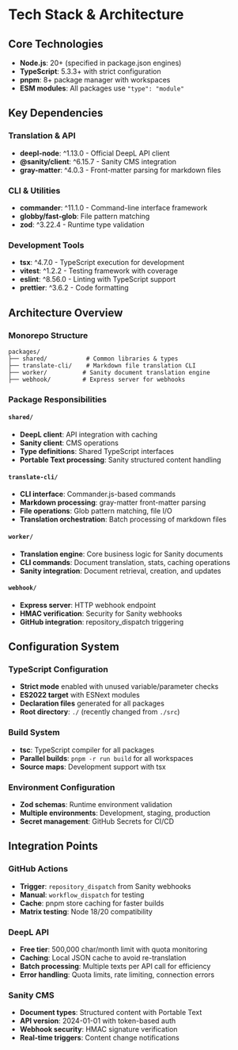 # Tech Stack & Architecture

## Core Technologies
- **Node.js**: 20+ (specified in package.json engines)
- **TypeScript**: 5.3.3+ with strict configuration
- **pnpm**: 8+ package manager with workspaces
- **ESM modules**: All packages use `"type": "module"`

## Key Dependencies

### Translation & API
- **deepl-node**: ^1.13.0 - Official DeepL API client
- **@sanity/client**: ^6.15.7 - Sanity CMS integration
- **gray-matter**: ^4.0.3 - Front-matter parsing for markdown files

### CLI & Utilities  
- **commander**: ^11.1.0 - Command-line interface framework
- **globby/fast-glob**: File pattern matching
- **zod**: ^3.22.4 - Runtime type validation

### Development Tools
- **tsx**: ^4.7.0 - TypeScript execution for development
- **vitest**: ^1.2.2 - Testing framework with coverage
- **eslint**: ^8.56.0 - Linting with TypeScript support
- **prettier**: ^3.6.2 - Code formatting

## Architecture Overview

### Monorepo Structure
```
packages/
├── shared/           # Common libraries & types
├── translate-cli/    # Markdown file translation CLI
├── worker/          # Sanity document translation engine  
├── webhook/         # Express server for webhooks
```

### Package Responsibilities

#### `shared/`
- **DeepL client**: API integration with caching
- **Sanity client**: CMS operations
- **Type definitions**: Shared TypeScript interfaces
- **Portable Text processing**: Sanity structured content handling

#### `translate-cli/`
- **CLI interface**: Commander.js-based commands
- **Markdown processing**: gray-matter front-matter parsing
- **File operations**: Glob pattern matching, file I/O
- **Translation orchestration**: Batch processing of markdown files

#### `worker/`
- **Translation engine**: Core business logic for Sanity documents
- **CLI commands**: Document translation, stats, caching operations
- **Sanity integration**: Document retrieval, creation, and updates

#### `webhook/`
- **Express server**: HTTP webhook endpoint
- **HMAC verification**: Security for Sanity webhooks
- **GitHub integration**: repository_dispatch triggering

## Configuration System

### TypeScript Configuration
- **Strict mode** enabled with unused variable/parameter checks
- **ES2022 target** with ESNext modules
- **Declaration files** generated for all packages
- **Root directory**: `./` (recently changed from `./src`)

### Build System
- **tsc**: TypeScript compiler for all packages
- **Parallel builds**: `pnpm -r run build` for all workspaces
- **Source maps**: Development support with tsx

### Environment Configuration
- **Zod schemas**: Runtime environment validation
- **Multiple environments**: Development, staging, production
- **Secret management**: GitHub Secrets for CI/CD

## Integration Points

### GitHub Actions
- **Trigger**: `repository_dispatch` from Sanity webhooks
- **Manual**: `workflow_dispatch` for testing
- **Cache**: pnpm store caching for faster builds
- **Matrix testing**: Node 18/20 compatibility

### DeepL API
- **Free tier**: 500,000 char/month limit with quota monitoring  
- **Caching**: Local JSON cache to avoid re-translation
- **Batch processing**: Multiple texts per API call for efficiency
- **Error handling**: Quota limits, rate limiting, connection errors

### Sanity CMS
- **Document types**: Structured content with Portable Text
- **API version**: 2024-01-01 with token-based auth
- **Webhook security**: HMAC signature verification
- **Real-time triggers**: Content change notifications